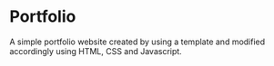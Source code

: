 # Portfolio
A simple portfolio website created by using a template and modified accordingly using HTML, CSS and Javascript.

